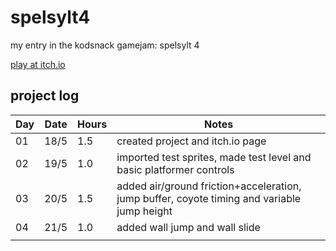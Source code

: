 # spelsylt4
my entry in the kodsnack gamejam: spelsylt 4

[play at itch.io](https://madeso.itch.io/spelsylt4)

## project log

| Day | Date | Hours | Notes |
|-----|------|-------|-------|
| 01  | 18/5 |  1.5  | created project and itch.io page |
| 02  | 19/5 |  1.0  | imported test sprites, made test level and basic platformer controls |
| 03  | 20/5 |  1.5  | added air/ground friction+acceleration, jump buffer, coyote timing and variable jump height |
| 04  | 21/5 |  1.0  | added wall jump and wall slide |
|  |  |  |  |

